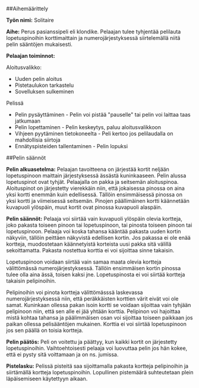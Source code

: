 ##Aihemäärittely

**Työn nimi:** Solitaire

**Aihe:** Perus pasianssipeli eli klondike. Pelaajan tulee tyhjentää pelilauta lopetuspinoihin korttimaittain ja numerojärjestyksessä siirtelemällä niitä pelin sääntöjen mukaisesti.

**Pelaajan toiminnot:**

Aloitusvalikko:
* Uuden pelin aloitus
* Pistetaulukon tarkastelu
* Sovelluksen sulkeminen

Pelissä
* Pelin pysäyttäminen - Pelin voi pistää "pauselle" tai pelin voi laittaa taas jatkumaan
* Pelin lopettaminen - Pelin keskeytys, paluu aloitusvalikkoon
* Vihjeen pyytäminen tietokoneelta - Peli kertoo jos pelilaudalla on mahdollisia siirtoja
* Ennätyspisteiden tallentaminen - Pelin lopuksi


##Pelin säännöt

**Pelin alkuasetelma:** Pelaajan tavoitteena on järjestää kortit neljään lopetuspinoon maittain järjestyksessä ässästä kuninkaaseen. Pelin alussa lopetuspinot ovat tyhjät. Pelaajalla on pakka
ja seitsemän aloituspinoa. Aloituspinot on järjestetty vierekkäin niin, että jokaisessa pinossa on aina yksi kortti enemmän kuin edellisessä. Tällöin ensimmäisessä pinossa on yksi kortti ja viimeisessä seitsemän.
Pinojen päällimäinen kortti käännetään kuvapuoli ylöspäin, muut kortit ovat pinossa kuvapuoli alaspäin.

**Pelin säännöt:** 
Pelaaja voi siirtää vain kuvapuoli ylöspäin olevia kortteja, joko pakasta toiseen pinoon tai lopetuspinoon, tai pinosta toiseen pinoon tai lopetuspinoon.
Pelaaja voi koska tahansa kääntää pakasta uuden kortin näkyviin, tällöin peittäen näkyvistä edellisen kortin. Jos pakassa ei ole enää kortteja, muodostetaan käännetyistä korteista uusi
pakka sitä välillä sekoittamatta. Pakasta nostettua korttia ei voi sijoittaa sinne takaisin.

Lopetuspinoon voidaan siirtää vain samaa maata olevia kortteja välittömässä numerojärjestyksessä. Tällöin ensimmäisen kortin pinossa tulee olla aina ässä, toisen kaksi jne. Lopetuspinosta
ei voi siirtää kortteja takaisin pelipinoihin.

Pelipinoihin voi pinota kortteja välittömässsä laskevassa numerojärjestyksessä niin, että peräkkäisten korttien värit eivät voi ole samat. Kuninkaan ollessa pakan isoin kortti
se voidaan sijoittaa vain tyhjään pelipinoon niin, että sen alle ei jää yhtään korttia. Pelipinon voi hajoittaa mistä kohtaa tahansa ja päälimmäisen osan voi sijoittaa toiseen 
paikkaan jos paikan ollessa pelisääntöjen mukainen. Korttia ei voi siirtää lopetuspinoon jos sen päällä on toisia kortteja.

**Pelin päätös:** Peli on voitettu ja päättyy, kun kaikki kortit on järjestetty lopetuspinoihin. Vaihtoehtoisesti pelaaja voi luovuttaa pelin jos hän kokee, että ei pysty sitä
voittamaan ja on ns. jumissa.

**Pistelasku:** Pelissä pisteitä saa sijoittamalla pakasta kortteja pelipinoihin ja siirtämällä kortteja lopetuspinoihin. Lopullinen pistemäärä suhteutetaan plein läpäisemiseen
käytettyyn aikaan.

